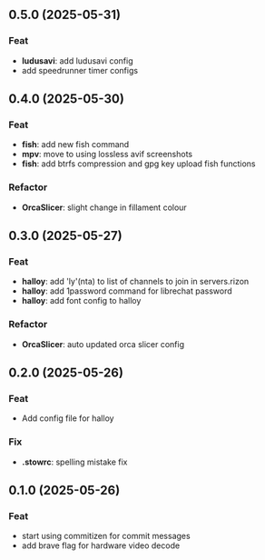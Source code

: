 ## 0.5.0 (2025-05-31)

### Feat

- **ludusavi**: add ludusavi config
- add speedrunner timer configs

## 0.4.0 (2025-05-30)

### Feat

- **fish**: add new fish command
- **mpv**: move to using lossless avif screenshots
- **fish**: add btrfs compression and gpg key upload fish functions

### Refactor

- **OrcaSlicer**: slight change in fillament colour

## 0.3.0 (2025-05-27)

### Feat

- **halloy**: add 'ly'(nta) to list of channels to join in servers.rizon
- **halloy**: add 1password command for librechat password
- **halloy**: add font config to halloy

### Refactor

- **OrcaSlicer**: auto updated orca slicer config

## 0.2.0 (2025-05-26)

### Feat

- Add config file for halloy

### Fix

- **.stowrc**: spelling mistake fix

## 0.1.0 (2025-05-26)

### Feat

- start using commitizen for commit messages
- add brave flag for hardware video decode
